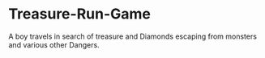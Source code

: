 # Treasure-Run-Game
A boy travels in search of treasure and Diamonds escaping from monsters and various other Dangers.
